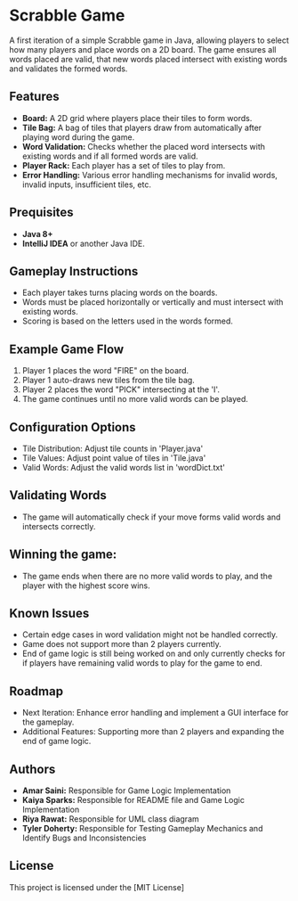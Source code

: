 # Scrabble Game

A first iteration of a simple Scrabble game in Java, allowing players to select how many players and place words on a 2D board.
The game ensures all words placed are valid, that new words placed intersect with existing words and validates the formed words.

## Features 
- **Board:** A 2D grid where players place their tiles to form words.
- **Tile Bag:** A bag of tiles that players draw from automatically after playing word during the game.
- **Word Validation:** Checks whether the placed word intersects with existing words and if all formed words are valid.
- **Player Rack:** Each player has a set of tiles to play from.
- **Error Handling:** Various error handling mechanisms for invalid words, invalid inputs, insufficient tiles, etc.

## Prequisites 
- **Java 8+**
-  **IntelliJ IDEA** or another Java IDE.
  
## Gameplay Instructions
- Each player takes turns placing words on the boards.
- Words must be placed horizontally or vertically and must intersect with existing words.
- Scoring is based on the letters used in the words formed.

## Example Game Flow
1. Player 1 places the word "FIRE" on the board.
2. Player 1 auto-draws new tiles from the tile bag.
3. Player 2 places the word "PICK" intersecting at the 'I'.
4. The game continues until no more valid words can be played.

## Configuration Options
- Tile Distribution: Adjust tile counts in 'Player.java'
- Tile Values: Adjust point value of tiles in 'Tile.java'
- Valid Words: Adjust the valid words list in 'wordDict.txt'

## Validating Words
- The game will automatically check if your move forms valid words and intersects correctly.

## Winning the game:
- The game ends when there are no more valid words to play, and the player with the highest score wins.

## Known Issues
- Certain edge cases in word validation might not be handled correctly.
- Game does not support more than 2 players currently.
- End of game logic is still being worked on and only currently checks for if players have remaining valid words to play for the game to end.

## Roadmap
- Next Iteration: Enhance error handling and implement a GUI interface for the gameplay.
- Additional Features: Supporting more than 2 players and expanding the end of game logic.

## Authors 
- **Amar Saini:** Responsible for Game Logic Implementation
- **Kaiya Sparks:** Responsible for README file and Game Logic Implementation
- **Riya Rawat:** Responsible for UML class diagram
- **Tyler Doherty:** Responsible for Testing Gameplay Mechanics and Identify Bugs and Inconsistencies
## License
This project is licensed under the [MIT License]

